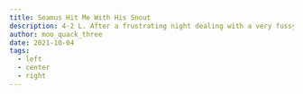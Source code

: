 ```yaml
---
title: Seamus Hit Me With His Snout
description: 4-2 L. After a frustrating night dealing with a very fussy baby, moo_quack_three just couldn't focus. Blunder_Bus_ took advantage of the situation like a true asshole.
author: moo_quack_three
date: 2021-10-04
tags:
  - left
  - center
  - right
---
```

